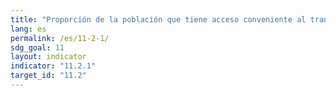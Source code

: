 ```yaml
---
title: "Proporción de la población que tiene acceso conveniente al transporte público, desglosada por sexo, edad y personas con discapacidad"
lang: es
permalink: /es/11-2-1/
sdg_goal: 11
layout: indicator
indicator: "11.2.1"
target_id: "11.2"
---
```


